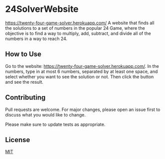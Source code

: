 # 24SolverWebsite
https://twenty-four-game-solver.herokuapp.com/
A website that finds all the solutions to a set of numbers in the popular 24 Game, where the objective is to find a way to multiply, add, subtract, and divide all of the numbers in a way to reach 24.

## How to Use

Go to the website: https://twenty-four-game-solver.herokuapp.com/.
In the numbers, type in at most 6 numbers, separated by at least one space, and select whether you want to see the solution or not. Then click the button and see the result.

## Contributing
Pull requests are welcome. For major changes, please open an issue first to discuss what you would like to change.

Please make sure to update tests as appropriate.

## License
[MIT](https://choosealicense.com/licenses/mit/)